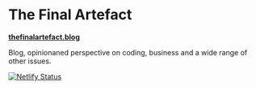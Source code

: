 # The Final Artefact

**[thefinalartefact.blog](http://thefinalartefact.blog)**

Blog, opinionaned perspective on coding, business and a wide range of other issues.

[![Netlify Status](https://api.netlify.com/api/v1/badges/b09a5137-65b5-4187-8e54-7dbc14774a66/deploy-status)](https://app.netlify.com/sites/konradzdeb/deploys)
